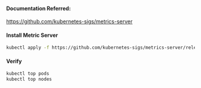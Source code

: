 #### Documentation Referred:

https://github.com/kubernetes-sigs/metrics-server

#### Install Metric Server
```sh
kubectl apply -f https://github.com/kubernetes-sigs/metrics-server/releases/latest/download/high-availability.yaml
```
#### Verify 
```sh
kubectl top pods
kubectl top nodes
```